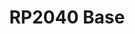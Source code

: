---
title: RP2040 Base
description:
featured_image: rp2040_base.jpg
weight: 1

# list pages require at least one image to be displayed.
---